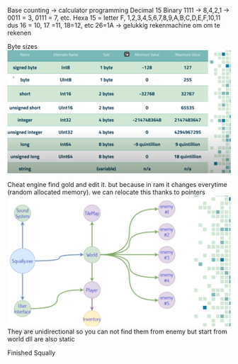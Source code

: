 Base counting -> calculator programming
Decimal 15
Binary 1111 -> 8,4,2,1 -> 0011 = 3, 0111 = 7, etc.
Hexa 15 = letter F,
1,2,3,4,5,6,7,8,9,A,B,C,D,E,F,10,11
dus 16 = 10, 17 =11, 18=12, etc 26=1A -> gelukkig rekenmachine om om te rekenen

Byte sizes
![alt text](byteSize.png)

Cheat engine find gold and edit it. but because in ram it changes everytime (random allocated memory). we can relocate this thanks to pointers
![alt text](pointers.png)
They are unidirectional so you can not find them from enemy but start from world
dll are also static

Finished
Squally
